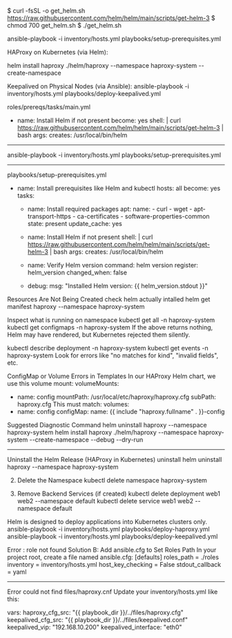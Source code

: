 $ curl -fsSL -o get_helm.sh https://raw.githubusercontent.com/helm/helm/main/scripts/get-helm-3
$ chmod 700 get_helm.sh
$ ./get_helm.sh

ansible-playbook -i inventory/hosts.yml playbooks/setup-prerequisites.yml


HAProxy on Kubernetes (via Helm):

helm install haproxy ./helm/haproxy --namespace haproxy-system --create-namespace

Keepalived on Physical Nodes (via Ansible):
ansible-playbook -i inventory/hosts.yml playbooks/deploy-keepalived.yml


roles/prereqs/tasks/main.yml
- name: Install Helm if not present
  become: yes
  shell: |
    curl https://raw.githubusercontent.com/helm/helm/main/scripts/get-helm-3 | bash
  args:
    creates: /usr/local/bin/helm


****
ansible-playbook -i inventory/hosts.yml playbooks/setup-prerequisites.yml
****

playbooks/setup-prerequisites.yml
- name: Install prerequisites like Helm and kubectl
  hosts: all
  become: yes
  tasks:
    - name: Install required packages
      apt:
        name:
          - curl
          - wget
          - apt-transport-https
          - ca-certificates
          - software-properties-common
        state: present
        update_cache: yes

    - name: Install Helm if not present
      shell: |
        curl https://raw.githubusercontent.com/helm/helm/main/scripts/get-helm-3 | bash
      args:
        creates: /usr/local/bin/helm

    - name: Verify Helm version
      command: helm version
      register: helm_version
      changed_when: false

    - debug:
        msg: "Installed Helm version: {{ helm_version.stdout }}"


Resources Are Not Being Created
check helm actually intalled
helm get manifest haproxy --namespace haproxy-system

Inspect what is running on namespace
kubectl get all -n haproxy-system
kubectl get configmaps -n haproxy-system
If the above returns nothing, Helm may have rendered, but Kubernetes rejected them silently.

kubectl describe deployment -n haproxy-system
kubectl get events -n haproxy-system
Look for errors like "no matches for kind", "invalid fields", etc.

ConfigMap or Volume Errors in Templates
In our HAProxy Helm chart, we use this volume mount:
volumeMounts:
  - name: config
    mountPath: /usr/local/etc/haproxy/haproxy.cfg
    subPath: haproxy.cfg
This must match:
volumes:
  - name: config
    configMap:
      name: {{ include "haproxy.fullname" . }}-config

Suggested Diagnostic Command
helm uninstall haproxy --namespace haproxy-system
helm install haproxy ./helm/haproxy --namespace haproxy-system --create-namespace --debug --dry-run

************************
Uninstall the Helm Release (HAProxy in Kubernetes)
uninstall 
helm uninstall haproxy --namespace haproxy-system

2. Delete the Namespace
kubectl delete namespace haproxy-system

3. Remove Backend Services (if created)
kubectl delete deployment web1 web2 --namespace default
kubectl delete service web1 web2 --namespace default


Helm is designed to deploy applications into Kubernetes clusters only.
ansible-playbook -i inventory/hosts.yml playbooks/deploy-haproxy.yml
ansible-playbook -i inventory/hosts.yml playbooks/deploy-keepalived.yml

Error : role not found
Solution B: Add ansible.cfg to Set Roles Path
In your project root, create a file named ansible.cfg:
[defaults]
roles_path = ./roles
inventory = inventory/hosts.yml
host_key_checking = False
stdout_callback = yaml


****
Error could not find files/haproxy.cnf 
Update your inventory/hosts.yml like this:

  vars:
    haproxy_cfg_src: "{{ playbook_dir }}/../files/haproxy.cfg"
    keepalived_cfg_src: "{{ playbook_dir }}/../files/keepalived.conf"
    keepalived_vip: "192.168.10.200"
    keepalived_interface: "eth0"

